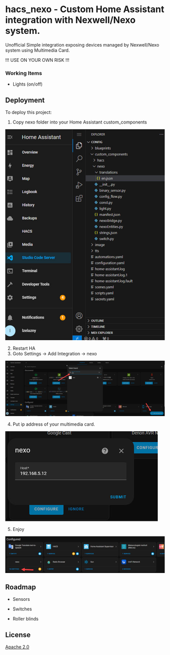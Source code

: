 
# hacs_nexo - Custom Home Assistant integration with Nexwell/Nexo system.

Unofficial Simple integration exposing devices managed by Nexwell/Nexo system using Multimedia Card.

!!! USE ON YOUR OWN RISK !!!

### Working Items

 - Lights (on/off)

## Deployment

To deploy this project:

 1. Copy nexo folder into your Home Assistant custom_components
 
  ![folder structure](img/folder_structure.jpg)

  2. Restart HA 
  3. Goto Settings -> Add Integration -> nexo 

![add integration](img/add_integration.jpg)

  4. Put ip address of your multimedia card.

![config](img/config_wizard.jpg)

  5. Enjoy

![enjoy](img/enjoy.jpg)

## Roadmap

- Sensors

- Switches

- Roller blinds


## License

[Apache 2.0](https://github.com/lzelazny/hacs_nexo/blob/main/LICENSE)

